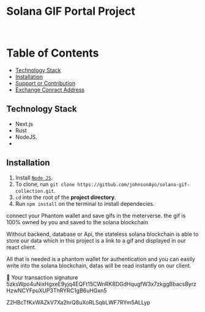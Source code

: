 # Solana GIF Portal Project

<br />

# Table of Contents
- [Technology Stack](#technology-stack)
- [Installation](#installation)
- [Support or Contribution](#Support~Contribution)
- [Exchange Conract Address](https://rinkeby.etherscan.io/address/0x43B12c9d38EB5FF7461f99502Ac28e0B069DDE0d)


## Technology Stack
- Next.js
- Rust
- NodeJS.
- <br />
## Installation
1. Install [`Node JS`](https://nodejs.org/en/).
2. To clone, run `git clone https://github.com/johnsonAyo/solana-gif-collection.git`.
3. `cd` into the root of the **project directory**.
4. Run `npm install` on the terminal to install dependecies.
 
connect your Phantom wallet and save gifs in the meterverse. the gif is 100% owned by you and saved to the solana blockchain 

 Without backend, database or Api, the stateless solana blockchain is able to store our data which in this project is a link to a gif and displayed in our react client.

All that is needed is a phantom wallet for authentication and you can easily write into the solana blockchain, datas will be read instantly on our client.



📝 Your transaction signature 5zksWpo4uNixHgxeE9yjq4EQFt15CWnRK8DGdHqugfW3x7zkggBbacsByrzHzwNCYFpuXUP3ThRYRC1gB6uHGxn5


Z2HBcTfKxWAZkV7Xa2hrQ8uXoRLSqbLWF7RYm5ALLyp